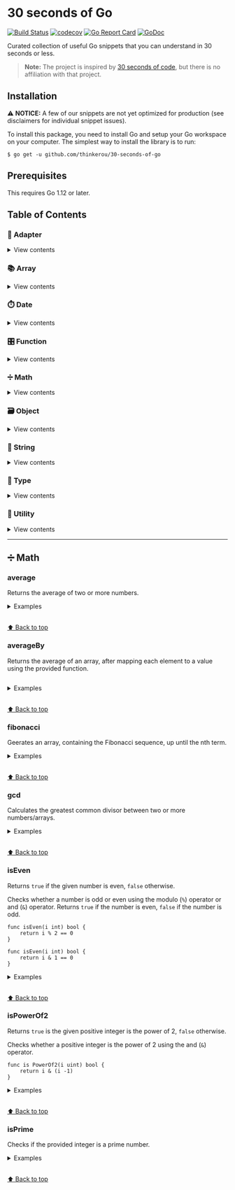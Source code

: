 # 30 seconds of Go

[![Build Status](https://api.travis-ci.org/thinkerou/30-seconds-of-go.svg)](https://travis-ci.org/thinkerou/30-seconds-of-go)
[![codecov](https://codecov.io/gh/thinkerou/30-seconds-of-go/branch/master/graph/badge.svg)](https://codecov.io/gh/thinkerou/30-seconds-of-go)
[![Go Report Card](https://goreportcard.com/badge/github.com/thinkerou/30-seconds-of-go)](https://goreportcard.com/report/github.com/thinkerou/30-seconds-of-go)
[![GoDoc](https://godoc.org/github.com/thinkerou/30-seconds-of-go?status.svg)](https://godoc.org/github.com/thinkerou/30-seconds-of-go)

Curated collection of useful Go snippets that you can understand in 30 seconds or less.

> **Note:** The project is inspired by [30 seconds of code](https://github.com/30-seconds/30-seconds-of-code), but there is no affiliation with that project.

## Installation

⚠️  **NOTICE:** A few of our snippets are not yet optimized for production (see disclaimers for individual snippet issues).

To install this package, you need to install Go and setup your Go workspace on your computer. The simplest way to install the library is to run:

```shell
$ go get -u github.com/thinkerou/30-seconds-of-go
```

## Prerequisites

This requires Go 1.12 or later.

## Table of Contents

### 🔌 Adapter

<details>
<summary>View contents</summary>

</details>

### 📚 Array

<details>
<summary>View contents</summary>

</details>

### ⏱️  Date

<details>
<summary>View contents</summary>

</details>

### 🎛️  Function

<details>
<summary>View contents</summary>

</details>

### ➗ Math

<details>
<summary>View contents</summary>

* [`average`](#average)
* [`averageBy`](#averageby)
* [`fibonacci`](#fibonacci)
* [`gcd`](#gcd)
* [`isEven`](#iseven)
* [`isPowerOf2`](#ispowerof2)
* [`isPrime`](#isprime)

</details>

### 🗃️  Object

<details>
<summary>View contents</summary>

</details>

### 📜 String

<details>
<summary>View contents</summary>

</details>

### 📃 Type

<details>
<summary>View contents</summary>

</details>

### 🔧 Utility

<details>
<summary>View contents</summary>

</details>

------

## ➗ Math

### average

Returns the average of two or more numbers.

<details>
<summary>Examples</summary>

```go
```

</details>

<br>[⬆ Back to top](#table-of-contents)

### averageBy

Returns the average of an array, after mapping each element to a value using the provided function.

```go
```

<details>
<summary>Examples</summary>

```go
```

</details>

<br>[⬆ Back to top](#table-of-contents)

### fibonacci

Geerates an array, containing the Fibonacci sequence, up until the nth term.

<details>
<summary>Examples</summary>

```go
```

</details>

<br>[⬆ Back to top](#table-of-contents)


### gcd

Calculates the greatest common divisor between two or more numbers/arrays.

<details>
<summary>Examples</summary>

```go
```

</details>

<br>[⬆ Back to top](#table-of-contents)

### isEven

Returns `true` if the given number is even, `false` otherwise.

Checks whether a number is odd or even using the modulo (`%`) operator or and (`&`) operator. Returns `true` if the number is even, `false` if the number is odd.

```
func isEven(i int) bool {
	return i % 2 == 0
}

func isEven(i int) bool {
	return i & 1 == 0
}
```

<details>
<summary>Examples</summary>

```
isEven(-1) // false
isEven(-2) // true
isEven(3) // false
isEven(4) // true
```

</details>

<br>[⬆ Back to top](#table-of-contents)

### isPowerOf2

Returns `true` is the given positive integer is the power of 2, `false` otherwise.

Checks whether a positive integer is the power of 2 using the and (`&`) operator.

```
func is PowerOf2(i uint) bool {
	return i & (i -1)
}
```

<details>
<summary>Examples</summary>

```
isPowerOf2(1) // true
isPowerOf2(2) // true
isPowerOf2(3) // false
isPowerOf2(4) // true
```

</details>

<br>[⬆ Back to top](#table-of-contents)

### isPrime

Checks if the provided integer is a prime number.

<details>
<summary>Examples</summary>

```go
```

</details>

<br>[⬆ Back to top](#table-of-contents)


